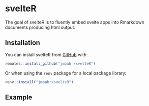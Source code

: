 
<!-- README.md is generated from README.Rmd. Please edit that file -->

# svelteR

<!-- badges: start -->
<!-- badges: end -->

The goal of svelteR is to fluently embed svelte apps into Rmarkdown
documents producing html output.

## Installation

You can install svelteR from [GitHub](https://github.com/) with:

``` r
remotes::install_github("jmbuhr/svelteR")
```

Or when using the `renv` package for a local package library:

``` r
renv::install("jmbuhr/svelteR")
```

## Example
